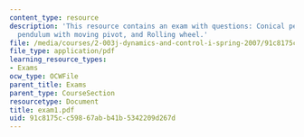 ```yaml
---
content_type: resource
description: 'This resource contains an exam with questions: Conical pendulum, Rod
  pendulum with moving pivot, and Rolling wheel.'
file: /media/courses/2-003j-dynamics-and-control-i-spring-2007/91c8175cc59867abb41b5342209d267d_exam1.pdf
file_type: application/pdf
learning_resource_types:
- Exams
ocw_type: OCWFile
parent_title: Exams
parent_type: CourseSection
resourcetype: Document
title: exam1.pdf
uid: 91c8175c-c598-67ab-b41b-5342209d267d
---
```

